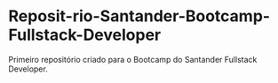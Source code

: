 # Reposit-rio-Santander-Bootcamp-Fullstack-Developer
Primeiro repositório criado para o Bootcamp do Santander Fullstack Developer.
